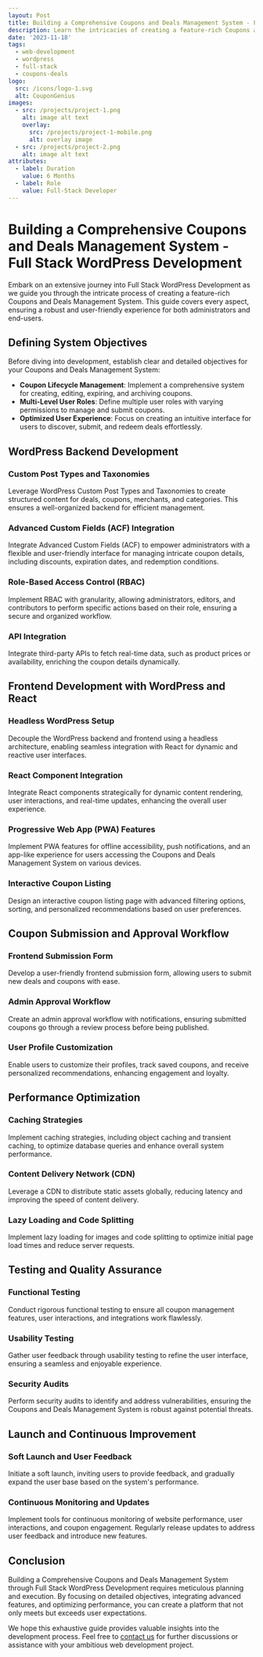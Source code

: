 ```yaml
---
layout: Post
title: Building a Comprehensive Coupons and Deals Management System - Full Stack WordPress Development
description: Learn the intricacies of creating a feature-rich Coupons and Deals Management System using Full Stack WordPress Development. This guide covers every aspect, from backend functionalities and frontend interfaces to advanced optimization techniques, ensuring a robust and user-friendly experience for both administrators and end-users.
date: '2023-11-18'
tags:
  - web-development
  - wordpress
  - full-stack
  - coupons-deals
logo:
  src: /icons/logo-1.svg
  alt: CouponGenius
images:
  - src: /projects/project-1.png
    alt: image alt text
    overlay:
      src: /projects/project-1-mobile.png
      alt: overlay image
  - src: /projects/project-2.png
    alt: image alt text
attributes:
  - label: Duration
    value: 6 Months
  - label: Role
    value: Full-Stack Developer
---
```


# Building a Comprehensive Coupons and Deals Management System - Full Stack WordPress Development

Embark on an extensive journey into Full Stack WordPress Development as we guide you through the intricate process of creating a feature-rich Coupons and Deals Management System. This guide covers every aspect, ensuring a robust and user-friendly experience for both administrators and end-users.

## Defining System Objectives

Before diving into development, establish clear and detailed objectives for your Coupons and Deals Management System:

- **Coupon Lifecycle Management**: Implement a comprehensive system for creating, editing, expiring, and archiving coupons.
- **Multi-Level User Roles**: Define multiple user roles with varying permissions to manage and submit coupons.
- **Optimized User Experience**: Focus on creating an intuitive interface for users to discover, submit, and redeem deals effortlessly.

## WordPress Backend Development

### Custom Post Types and Taxonomies

Leverage WordPress Custom Post Types and Taxonomies to create structured content for deals, coupons, merchants, and categories. This ensures a well-organized backend for efficient management.

### Advanced Custom Fields (ACF) Integration

Integrate Advanced Custom Fields (ACF) to empower administrators with a flexible and user-friendly interface for managing intricate coupon details, including discounts, expiration dates, and redemption conditions.

### Role-Based Access Control (RBAC)

Implement RBAC with granularity, allowing administrators, editors, and contributors to perform specific actions based on their role, ensuring a secure and organized workflow.

### API Integration

Integrate third-party APIs to fetch real-time data, such as product prices or availability, enriching the coupon details dynamically.

## Frontend Development with WordPress and React

### Headless WordPress Setup

Decouple the WordPress backend and frontend using a headless architecture, enabling seamless integration with React for dynamic and reactive user interfaces.

### React Component Integration

Integrate React components strategically for dynamic content rendering, user interactions, and real-time updates, enhancing the overall user experience.

### Progressive Web App (PWA) Features

Implement PWA features for offline accessibility, push notifications, and an app-like experience for users accessing the Coupons and Deals Management System on various devices.

### Interactive Coupon Listing

Design an interactive coupon listing page with advanced filtering options, sorting, and personalized recommendations based on user preferences.

## Coupon Submission and Approval Workflow

### Frontend Submission Form

Develop a user-friendly frontend submission form, allowing users to submit new deals and coupons with ease.

### Admin Approval Workflow

Create an admin approval workflow with notifications, ensuring submitted coupons go through a review process before being published.

### User Profile Customization

Enable users to customize their profiles, track saved coupons, and receive personalized recommendations, enhancing engagement and loyalty.

## Performance Optimization

### Caching Strategies

Implement caching strategies, including object caching and transient caching, to optimize database queries and enhance overall system performance.

### Content Delivery Network (CDN)

Leverage a CDN to distribute static assets globally, reducing latency and improving the speed of content delivery.

### Lazy Loading and Code Splitting

Implement lazy loading for images and code splitting to optimize initial page load times and reduce server requests.

## Testing and Quality Assurance

### Functional Testing

Conduct rigorous functional testing to ensure all coupon management features, user interactions, and integrations work flawlessly.

### Usability Testing

Gather user feedback through usability testing to refine the user interface, ensuring a seamless and enjoyable experience.

### Security Audits

Perform security audits to identify and address vulnerabilities, ensuring the Coupons and Deals Management System is robust against potential threats.

## Launch and Continuous Improvement

### Soft Launch and User Feedback

Initiate a soft launch, inviting users to provide feedback, and gradually expand the user base based on the system's performance.

### Continuous Monitoring and Updates

Implement tools for continuous monitoring of website performance, user interactions, and coupon engagement. Regularly release updates to address user feedback and introduce new features.

## Conclusion

Building a Comprehensive Coupons and Deals Management System through Full Stack WordPress Development requires meticulous planning and execution. By focusing on detailed objectives, integrating advanced features, and optimizing performance, you can create a platform that not only meets but exceeds user expectations.

We hope this exhaustive guide provides valuable insights into the development process. Feel free to [contact us](mailto:addictedarun4@gmail.com) for further discussions or assistance with your ambitious web development project.
